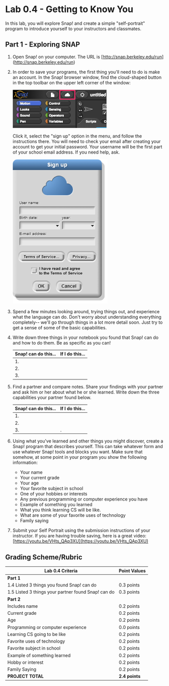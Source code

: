 # Lab 0.4 - Getting to Know You

In this lab, you will explore Snap! and create a simple "self-portrait" program to introduce yourself to your instructors and classmates.

## Part 1 - Exploring SNAP

1. Open Snap! on your computer.  The URL is [http://snap.berkeley.edu/run] (http://snap.berkeley.edu/run)

2. In order to save your programs, the first thing you'll need to do is make an account. In the Snap! browser window, find the cloud-shaped button in the top toolbar on the upper left corner of the window:

    ![The cloud menu button](images/snap_cloud.png)

    Click it, select the "sign up" option in the menu, and follow the instructions there. You will need to check your email after creating your account to get your initial password.  Your username will be the first part of your school email address.  If you need help, ask.

    ![Sign up window](images/sign_up_page.png)

3. Spend a few minutes looking around, trying things out, and experience what the language can do. Don't worry about understanding everything completely-- we'll go through things in a lot more detail soon. Just try to get a sense of some of the basic capabilities.

4. Write down three things in your notebook you found that Snap! can do and how to do them. Be as specific as you can!

     | Snap! can do this...| If I do this... |
     | --- | --- |
     | 1.  |     |
     | 2.  |     |
     | 3.  |   |

5. Find a partner and compare notes.  Share your findings with your partner and ask him or her about what he or she learned.  Write down the three capabilities your partner found below.

     | Snap! can do this... | If I do this... |
     | --- | --- |
     | 1.  |     |
     | 2.  |     |
     | 3.  | .   |

6. Using what you've learned and other things you might discover, create a Snap! program that describes yourself. This can take whatever form and use whatever Snap! tools and blocks you want. Make sure that somehow, at some point in your program you show the following information:

    * Your name
    * Your current grade
    * Your age
    * Your favorite subject in school
    * One of your hobbies or interests
    * Any previous programming or computer experience you have
    * Example of something you learned
    * What you think learning CS will be like.
    * What are some of your favorite uses of technology
    * Family saying

7. Submit your Self Portrait using the submission instructions of your instructor. If you are having trouble saving, here is a great video:  [https://youtu.be/VHts_QAp3XU](https://youtu.be/VHts_QAp3XU)

## Grading Scheme/Rubric

| **Lab 0.4 Criteria**                   |  Point Values       |
| -------------------------------------- | -------------- |
| **Part 1** | |
| 1.4 Listed 3 things you found Snap! can do                     | 0.3 points     |
| 1.5 Listed 3 things your partner found Snap! can do            | 0.3 points     |
| **Part 2**                                                        |                |
| Includes name                                                 | 0.2 points     |
| Current grade                                                 | 0.2 points     |
| Age                                                           | 0.2 points     |
| Programming or computer experience                            | 0.0 points     |
| Learning CS going to be like                                  | 0.2 points     |
| Favorite uses of technology                                   | 0.2 points     |
| Favorite subject in school                                    | 0.2 points     |
| Example of something learned                                  | 0.2 points     |
| Hobby or interest                                             | 0.2 points     |
| Family Saying                                                 | 0.2 points     |
| **PROJECT TOTAL**                                             | **2.4 points** |
